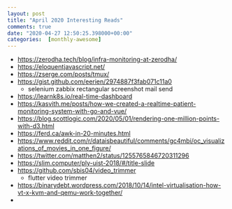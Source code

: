 ```yaml
---
layout: post
title: "April 2020 Interesting Reads"
comments: true
date: "2020-04-27 12:50:25.398000+00:00"
categories:  [monthly-awesome]
---
```







* https://zerodha.tech/blog/infra-monitoring-at-zerodha/
* https://eloquentjavascript.net/
* https://zserge.com/posts/tmux/
* https://gist.github.com/eerien/2974887f3fab071c11a0
    * selenium zabbix rectangular screenshot mail send
* https://learnk8s.io/real-time-dashboard
* https://kasvith.me/posts/how-we-created-a-realtime-patient-monitoring-system-with-go-and-vue/
* https://blog.scottlogic.com/2020/05/01/rendering-one-million-points-with-d3.html
* https://ferd.ca/awk-in-20-minutes.html
* https://www.reddit.com/r/dataisbeautiful/comments/gc4mbi/oc_visualizations_of_movies_in_one_figure/
* https://twitter.com/matthen2/status/1255765846720311296
* https://slim.computer/ply-uist-2018/#/title-slide
* https://github.com/sbis04/video_trimmer
    * flutter video trimmer
* https://binarydebt.wordpress.com/2018/10/14/intel-virtualisation-how-vt-x-kvm-and-qemu-work-together/
* 
